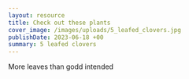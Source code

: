 ```yaml
---
layout: resource
title: Check out these plants
cover_image: /images/uploads/5_leafed_clovers.jpg
publishDate: 2023-06-18 +00
summary: 5 leafed clovers
---
```

More leaves than godd intended
